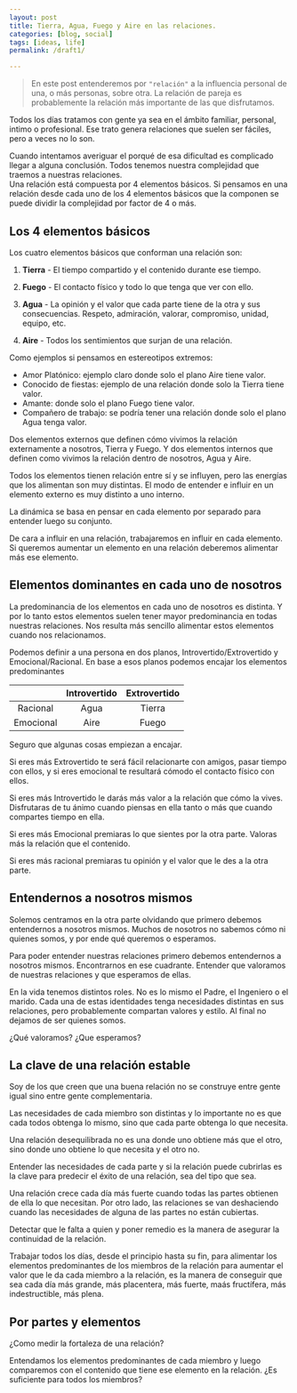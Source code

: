 ```yaml
---
layout: post
title: Tierra, Agua, Fuego y Aire en las relaciones.
categories: [blog, social]
tags: [ideas, life]
permalink: /draft1/

---
```


> En este post entenderemos por `"relación"` a la influencia personal de una, o más personas, sobre otra. La relación de pareja es probablemente la relación más importante de las que disfrutamos.

Todos los días tratamos con gente ya sea en el ámbito familiar, personal, intimo o profesional. Ese trato genera relaciones que suelen ser fáciles, pero a veces no lo son.

Cuando intentamos averiguar el porqué de esa dificultad es complicado llegar a alguna conclusión. Todos tenemos nuestra complejidad que traemos a nuestras relaciones.  
Una relación está compuesta por 4 elementos básicos. Si pensamos en una relación desde cada uno de los 4 elementos básicos que la componen se puede dividir la complejidad por factor de 4 o más.

## Los 4 elementos básicos

Los cuatro elementos básicos que conforman una relación son:

1. **Tierra** -
El tiempo compartido y el contenido durante ese tiempo.

1. **Fuego** -
El contacto físico y todo lo que tenga que ver con ello.

1. **Agua** -
La opinión y el valor que cada parte tiene de la otra y sus consecuencias. Respeto, admiración, valorar, compromiso, unidad, equipo, etc.

1. **Aire** -
Todos los sentimientos que surjan de una relación.

Como ejemplos si pensamos en estereotipos extremos:

* Amor Platónico: ejemplo claro donde solo el plano Aire tiene valor.
* Conocido de fiestas: ejemplo de una relación donde solo la Tierra tiene valor.
* Amante: donde solo el plano Fuego tiene valor.
* Compañero de trabajo: se podría tener una relación donde solo el plano Agua tenga valor.

Dos elementos externos que definen cómo vivimos la relación externamente a nosotros, Tierra y Fuego. Y dos elementos internos que definen como vivimos la relación dentro de nosotros, Agua y Aire.

Todos los elementos tienen relación entre sí y se influyen, pero las energías que los alimentan son muy distintas. El modo de entender e influir en un elemento externo es muy distinto a uno interno.

La dinámica se basa en pensar en cada elemento por separado para entender luego su conjunto.

De cara a influir en una relación, trabajaremos en influir en cada elemento. Si queremos aumentar un elemento en una relación deberemos alimentar más ese elemento.

## Elementos dominantes en cada uno de nosotros

La predominancia de los elementos en cada uno de nosotros es distinta. Y por lo tanto estos elementos suelen tener mayor predominancia en todas nuestras relaciones. Nos resulta más sencillo alimentar estos elementos cuando nos relacionamos.

Podemos definir a una persona en dos planos, Introvertido/Extrovertido y Emocional/Racional. En base a esos planos podemos encajar los elementos predominantes

|              | Introvertido | Extrovertido|
| :--: |  :--: | :--: |
| Racional     |   Agua       | Tierra      |
| Emocional    |   Aire       | Fuego       |

Seguro que algunas cosas empiezan a encajar.

Si eres más Extrovertido te será fácil relacionarte con amigos, pasar tiempo con ellos, y si eres emocional te resultará cómodo el contacto físico con ellos.

Si eres más Introvertido le darás más valor a la relación que cómo la vives. Disfrutaras de tu ánimo cuando piensas en ella tanto o más que cuando compartes tiempo en ella.

Si eres más Emocional premiaras lo que sientes por la otra parte. Valoras más la relación que el contenido.

Si eres más racional premiaras tu opinión y el valor que le des a la otra parte.

## Entendernos a nosotros mismos

Solemos centramos en la otra parte olvidando que primero debemos entendernos a nosotros mismos. Muchos de nosotros no sabemos cómo ni quienes somos, y por ende qué queremos o esperamos.

Para poder entender nuestras relaciones primero debemos entendernos a nosotros mismos. Encontrarnos en ese cuadrante. Entender que valoramos de nuestras relaciones y que esperamos de ellas.

En la vida tenemos distintos roles. No es lo mismo el Padre, el Ingeniero o el marido. Cada una de estas identidades tenga necesidades distintas en sus relaciones, pero probablemente compartan valores y estilo. Al final no dejamos de ser quienes somos.

¿Qué valoramos? ¿Que esperamos?

## La clave de una relación estable

Soy de los que creen que una buena relación no se construye entre gente igual sino entre gente complementaria.

Las necesidades de cada miembro son distintas y lo importante no es que cada todos obtenga lo mismo, sino que cada parte obtenga lo que necesita.

Una relación desequilibrada no es una donde uno obtiene más que el otro, sino donde uno obtiene lo que necesita y el otro no.

Entender las necesidades de cada parte y si la relación puede cubrirlas es la clave para predecir el éxito de una relación, sea del tipo que sea.

Una relación crece cada día más fuerte cuando todas las partes obtienen de ella lo que necesitan. Por otro lado, las relaciones se van deshaciendo cuando las necesidades de alguna de las partes no están cubiertas.

Detectar que le falta a quien y poner remedio es la manera de asegurar la continuidad de la relación.

Trabajar todos los días, desde el principio hasta su fin, para alimentar los elementos predominantes de los miembros de la relación para aumentar el valor que le da cada miembro a la relación, es la manera de conseguir que sea cada día más grande, más placentera, más fuerte, maás fructífera, más indestructible, más plena.

## Por partes y elementos

¿Como medir la fortaleza de una relación?

Entendamos los elementos predominantes de cada miembro y luego comparemos con el contenido que tiene ese elemento en la relación. ¿Es suficiente para todos los miembros?
